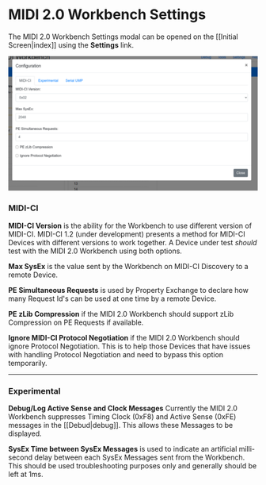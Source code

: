 # MIDI 2.0 Workbench Settings
The MIDI 2.0 Workbench Settings modal can be opened on the [[Initial Screen|index]] using the **Settings** link.

![Settings Popoup](settingsPopup.png)

### MIDI-CI
**MIDI-CI Version** is the ability for the Workbench to use different version of MIDI-CI. MIDI-CI 1.2 (under 
development) presents a method for MIDI-CI Devices with different versions to work together.
A Device under test _should_ test with the MIDI 2.0 Workbench using both options. 

**Max SysEx** is the value sent by the Workbench on MIDI-CI Discovery to a remote Device.

**PE Simultaneous Requests** is used by Property Exchange to declare how many Request Id's can be used at one time 
by a remote Device.

**PE zLib Compression** if the MIDI 2.0 Workbench should support zLib Compression on PE Requests if available.

**Ignore MIDI-CI Protocol Negotiation** if the MIDI 2.0 Workbench should ignore Protocol Negotiation. This is to help those 
Devices that have issues with handling Protocol Negotiation and need to bypass this option temporarily. 

---
### Experimental

**Debug/Log Active Sense and Clock Messages** Currently the MIDI 2.0 Workbench suppresses Timing Clock (0xF8) and Active 
Sense (0xFE) messages in the [[Debud|debug]]. This allows these Messages to be displayed.

**SysEx Time between SysEx Messages** is used to indicate an artificial milli-second delay between each SysEx Messages 
sent from the Workbench. This should be used troubleshooting purposes only and generally should be left at 1ms.

